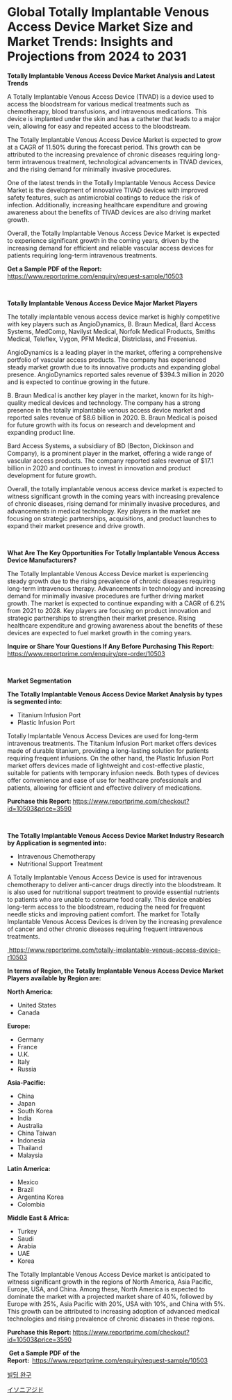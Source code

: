 <p><h1>Global Totally Implantable Venous Access Device Market Size and Market Trends: Insights and Projections from 2024 to 2031</h1></p><p><strong>Totally Implantable Venous Access Device Market Analysis and Latest Trends</strong></p>
<p><p>A Totally Implantable Venous Access Device (TIVAD) is a device used to access the bloodstream for various medical treatments such as chemotherapy, blood transfusions, and intravenous medications. This device is implanted under the skin and has a catheter that leads to a major vein, allowing for easy and repeated access to the bloodstream.</p><p>The Totally Implantable Venous Access Device Market is expected to grow at a CAGR of 11.50% during the forecast period. This growth can be attributed to the increasing prevalence of chronic diseases requiring long-term intravenous treatment, technological advancements in TIVAD devices, and the rising demand for minimally invasive procedures.</p><p>One of the latest trends in the Totally Implantable Venous Access Device Market is the development of innovative TIVAD devices with improved safety features, such as antimicrobial coatings to reduce the risk of infection. Additionally, increasing healthcare expenditure and growing awareness about the benefits of TIVAD devices are also driving market growth.</p><p>Overall, the Totally Implantable Venous Access Device Market is expected to experience significant growth in the coming years, driven by the increasing demand for efficient and reliable vascular access devices for patients requiring long-term intravenous treatments.</p></p>
<p><strong>Get a Sample PDF of the Report:&nbsp;</strong> <a href="https://www.reportprime.com/enquiry/request-sample/10503">https://www.reportprime.com/enquiry/request-sample/10503</a></p>
<p>&nbsp;</p>
<p><strong>Totally Implantable Venous Access Device Major Market Players</strong></p>
<p><p>The totally implantable venous access device market is highly competitive with key players such as AngioDynamics, B. Braun Medical, Bard Access Systems, MedComp, Navilyst Medical, Norfolk Medical Products, Smiths Medical, Teleflex, Vygon, PFM Medical, Districlass, and Fresenius.</p><p>AngioDynamics is a leading player in the market, offering a comprehensive portfolio of vascular access products. The company has experienced steady market growth due to its innovative products and expanding global presence. AngioDynamics reported sales revenue of $394.3 million in 2020 and is expected to continue growing in the future.</p><p>B. Braun Medical is another key player in the market, known for its high-quality medical devices and technology. The company has a strong presence in the totally implantable venous access device market and reported sales revenue of $8.6 billion in 2020. B. Braun Medical is poised for future growth with its focus on research and development and expanding product line.</p><p>Bard Access Systems, a subsidiary of BD (Becton, Dickinson and Company), is a prominent player in the market, offering a wide range of vascular access products. The company reported sales revenue of $17.1 billion in 2020 and continues to invest in innovation and product development for future growth.</p><p>Overall, the totally implantable venous access device market is expected to witness significant growth in the coming years with increasing prevalence of chronic diseases, rising demand for minimally invasive procedures, and advancements in medical technology. Key players in the market are focusing on strategic partnerships, acquisitions, and product launches to expand their market presence and drive growth.</p></p>
<p>&nbsp;</p>
<p><strong>What Are The Key Opportunities For Totally Implantable Venous Access Device Manufacturers?</strong></p>
<p><p>The Totally Implantable Venous Access Device market is experiencing steady growth due to the rising prevalence of chronic diseases requiring long-term intravenous therapy. Advancements in technology and increasing demand for minimally invasive procedures are further driving market growth. The market is expected to continue expanding with a CAGR of 6.2% from 2021 to 2028. Key players are focusing on product innovation and strategic partnerships to strengthen their market presence. Rising healthcare expenditure and growing awareness about the benefits of these devices are expected to fuel market growth in the coming years.</p></p>
<p><strong>Inquire or Share Your Questions If Any Before Purchasing This Report:</strong> <a href="https://www.reportprime.com/enquiry/pre-order/10503">https://www.reportprime.com/enquiry/pre-order/10503</a></p>
<p>&nbsp;</p>
<p><strong>Market Segmentation</strong></p>
<p><strong>The Totally Implantable Venous Access Device Market Analysis by types is segmented into:</strong></p>
<p><ul><li>Titanium Infusion Port</li><li>Plastic Infusion Port</li></ul></p>
<p><p>Totally Implantable Venous Access Devices are used for long-term intravenous treatments. The Titanium Infusion Port market offers devices made of durable titanium, providing a long-lasting solution for patients requiring frequent infusions. On the other hand, the Plastic Infusion Port market offers devices made of lightweight and cost-effective plastic, suitable for patients with temporary infusion needs. Both types of devices offer convenience and ease of use for healthcare professionals and patients, allowing for efficient and effective delivery of medications.</p></p>
<p><strong>Purchase this Report:&nbsp;</strong><a href="https://www.reportprime.com/checkout?id=10503&price=3590">https://www.reportprime.com/checkout?id=10503&price=3590</a></p>
<p>&nbsp;</p>
<p><strong>The Totally Implantable Venous Access Device Market Industry Research by Application is segmented into:</strong></p>
<p><ul><li>Intravenous Chemotherapy</li><li>Nutritional Support Treatment</li></ul></p>
<p><p>A Totally Implantable Venous Access Device is used for intravenous chemotherapy to deliver anti-cancer drugs directly into the bloodstream. It is also used for nutritional support treatment to provide essential nutrients to patients who are unable to consume food orally. This device enables long-term access to the bloodstream, reducing the need for frequent needle sticks and improving patient comfort. The market for Totally Implantable Venous Access Devices is driven by the increasing prevalence of cancer and other chronic diseases requiring frequent intravenous treatments.</p></p>
<p><a href="https://www.reportprime.com/totally-implantable-venous-access-device-r10503">&nbsp;https://www.reportprime.com/totally-implantable-venous-access-device-r10503</a></p>
<p><strong>In terms of Region, the Totally Implantable Venous Access Device Market Players available by Region are:</strong></p>
<p>
    <p> <strong> North America: </strong>
        <ul>
            <li>United States</li>
            <li>Canada</li>
        </ul>
        </p> 
    <p> <strong> Europe: </strong>
        <ul>
            <li>Germany</li>
            <li>France</li>
            <li>U.K.</li>
            <li>Italy</li>
            <li>Russia</li>
        </ul>
        </p> 
    <p> <strong> Asia-Pacific: </strong>
        <ul>
            <li>China</li>
            <li>Japan</li>
            <li>South Korea</li>
            <li>India</li>
            <li>Australia</li>
            <li>China Taiwan</li>
            <li>Indonesia</li>
            <li>Thailand</li>
            <li>Malaysia</li>
        </ul>
        </p> 
    <p> <strong> Latin America: </strong>
        <ul>
            <li>Mexico</li>
            <li>Brazil</li>
            <li>Argentina Korea</li>
            <li>Colombia</li>
        </ul>
        </p> 
    <p> <strong> Middle East & Africa: </strong>
        <ul>
            <li>Turkey</li>
            <li>Saudi</li>
            <li>Arabia</li>
            <li>UAE</li>
            <li>Korea</li>
        </ul>
    </p>
    </p>
<p><p>The Totally Implantable Venous Access Device market is anticipated to witness significant growth in the regions of North America, Asia Pacific, Europe, USA, and China. Among these, North America is expected to dominate the market with a projected market share of 40%, followed by Europe with 25%, Asia Pacific with 20%, USA with 10%, and China with 5%. This growth can be attributed to increasing adoption of advanced medical technologies and rising prevalence of chronic diseases in these regions.</p></p>
<p><strong>Purchase this Report: </strong><a href="https://www.reportprime.com/checkout?id=10503&price=3590">https://www.reportprime.com/checkout?id=10503&price=3590</a></p>
<p>&nbsp;<strong>Get a Sample PDF of the Report:&nbsp;&nbsp;</strong><a href="https://www.reportprime.com/enquiry/request-sample/10503">https://www.reportprime.com/enquiry/request-sample/10503</a></p>
<p><strong></strong></p>
<p><p><a href="https://github.com/idcefvhkdut6/Market-Research-Report-List-1/blob/main/311238021926.md">빌딩 완구</a></p><p><a href="https://github.com/ppmazlotr77499/Market-Research-Report-List-1/blob/main/330785924066.md">イソニアジド</a></p></p>